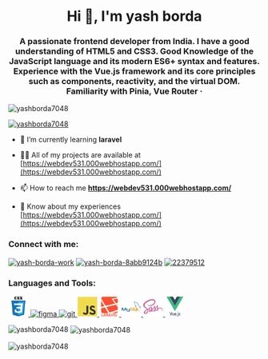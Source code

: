 <h1 align="center">Hi 👋, I'm yash borda</h1>
<h3 align="center">A passionate frontend developer from India. I have a good understanding of HTML5 and CSS3. Good Knowledge of the JavaScript language and its modern ES6+ syntax and features. Experience with the Vue.js framework and its core principles such as components, reactivity, and the virtual DOM. Familiarity with Pinia, Vue Router ·</h3>

<p align="left"> <img src="https://komarev.com/ghpvc/?username=yashborda7048&label=Profile%20views&color=0e75b6&style=flat" alt="yashborda7048" /> </p>

<p align="left"> <a href="https://github.com/ryo-ma/github-profile-trophy"><img src="https://github-profile-trophy.vercel.app/?username=yashborda7048" alt="yashborda7048" /></a> </p>

- 🌱 I’m currently learning **laravel**

- 👨‍💻 All of my projects are available at [https://webdev531.000webhostapp.com/](https://webdev531.000webhostapp.com/)

- 📫 How to reach me **https://webdev531.000webhostapp.com/**

- 📄 Know about my experiences [https://webdev531.000webhostapp.com/](https://webdev531.000webhostapp.com/)

<h3 align="left">Connect with me:</h3>
<p align="left">
<a href="https://codepen.io/yash-borda-work" target="blank"><img align="center" src="https://raw.githubusercontent.com/rahuldkjain/github-profile-readme-generator/master/src/images/icons/Social/codepen.svg" alt="yash-borda-work" height="30" width="40" /></a>
<a href="https://linkedin.com/in/yash-borda-8abb9124b" target="blank"><img align="center" src="https://raw.githubusercontent.com/rahuldkjain/github-profile-readme-generator/master/src/images/icons/Social/linked-in-alt.svg" alt="yash-borda-8abb9124b" height="30" width="40" /></a>
<a href="https://stackoverflow.com/users/22379512" target="blank"><img align="center" src="https://raw.githubusercontent.com/rahuldkjain/github-profile-readme-generator/master/src/images/icons/Social/stack-overflow.svg" alt="22379512" height="30" width="40" /></a>
</p>

<h3 align="left">Languages and Tools:</h3>
<p align="left"> <a href="https://www.w3schools.com/css/" target="_blank" rel="noreferrer"> <img src="https://raw.githubusercontent.com/devicons/devicon/master/icons/css3/css3-original-wordmark.svg" alt="css3" width="40" height="40"/> </a> <a href="https://www.figma.com/" target="_blank" rel="noreferrer"> <img src="https://www.vectorlogo.zone/logos/figma/figma-icon.svg" alt="figma" width="40" height="40"/> </a> <a href="https://git-scm.com/" target="_blank" rel="noreferrer"> <img src="https://www.vectorlogo.zone/logos/git-scm/git-scm-icon.svg" alt="git" width="40" height="40"/> </a> <a href="https://developer.mozilla.org/en-US/docs/Web/JavaScript" target="_blank" rel="noreferrer"> <img src="https://raw.githubusercontent.com/devicons/devicon/master/icons/javascript/javascript-original.svg" alt="javascript" width="40" height="40"/> </a> <a href="https://laravel.com/" target="_blank" rel="noreferrer"> <img src="https://raw.githubusercontent.com/devicons/devicon/master/icons/laravel/laravel-plain-wordmark.svg" alt="laravel" width="40" height="40"/> </a> <a href="https://www.mysql.com/" target="_blank" rel="noreferrer"> <img src="https://raw.githubusercontent.com/devicons/devicon/master/icons/mysql/mysql-original-wordmark.svg" alt="mysql" width="40" height="40"/> </a> <a href="https://sass-lang.com" target="_blank" rel="noreferrer"> <img src="https://raw.githubusercontent.com/devicons/devicon/master/icons/sass/sass-original.svg" alt="sass" width="40" height="40"/> </a> <a href="https://vuejs.org/" target="_blank" rel="noreferrer"> <img src="https://raw.githubusercontent.com/devicons/devicon/master/icons/vuejs/vuejs-original-wordmark.svg" alt="vuejs" width="40" height="40"/> </a> </p>

<p><img align="left" src="https://github-readme-stats.vercel.app/api/top-langs?username=yashborda7048&show_icons=true&locale=en&layout=compact" alt="yashborda7048" /></p>

<p>&nbsp;<img align="center" src="https://github-readme-stats.vercel.app/api?username=yashborda7048&show_icons=true&locale=en" alt="yashborda7048" /></p>

<p><img align="center" src="https://github-readme-streak-stats.herokuapp.com/?user=yashborda7048&" alt="yashborda7048" /></p>

